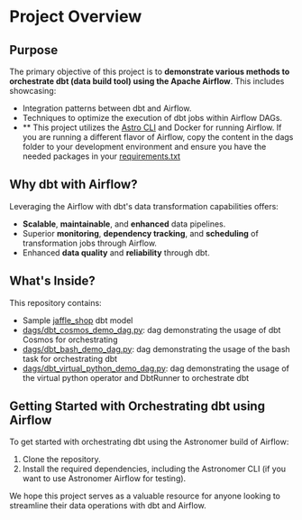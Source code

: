 # Project Overview

## Purpose

The primary objective of this project is to **demonstrate various methods to orchestrate dbt (data build tool) using the Apache Airflow**. This includes showcasing:

- Integration patterns between dbt and Airflow.
- Techniques to optimize the execution of dbt jobs within Airflow DAGs.
- ** This project utilizes the [Astro CLI](https://www.astronomer.io/docs/astro/cli/overview) and Docker for running Airflow. If you are running a different flavor of Airflow, copy the content in the dags folder to your development environment and ensure you have the needed packages in your [requirements.txt](https://github.com/sfc-gh-evenlet/dbt_orchestration_demo/blob/main/requirements.txt)

## Why dbt with Airflow?

Leveraging the Airflow with dbt's data transformation capabilities offers:

- **Scalable**, **maintainable**, and **enhanced** data pipelines.
- Superior **monitoring**, **dependency tracking**, and **scheduling** of transformation jobs through Airflow.
- Enhanced **data quality** and **reliability** through dbt.

## What's Inside?

This repository contains:

- Sample [jaffle_shop](https://github.com/sfc-gh-evenlet/dbt_orchestration_demo/tree/main/dags/dbt/jaffle-shop-classic) dbt model
- [dags/dbt_cosmos_demo_dag.py](https://github.com/sfc-gh-evenlet/dbt_orchestration_demo/blob/main/dags/dbt_cosmos_demo_dag.py): dag demonstrating the usage of dbt Cosmos for orchestrating
- [dags/dbt_bash_demo_dag.py](https://github.com/sfc-gh-evenlet/dbt_orchestration_demo/blob/main/dags/dbt_bash_demo_dag.py): dag demonstrating the usage of the bash task for orchestrating dbt
- [dags/dbt_virtual_python_demo_dag.py](https://github.com/sfc-gh-evenlet/dbt_orchestration_demo/blob/main/dags/dbt_virtual_python_demo_dag.py): dag demonstrating the usage of the virtual python operator and DbtRunner to orchestrate dbt

## Getting Started with Orchestrating dbt using Airflow

To get started with orchestrating dbt using the Astronomer build of Airflow:

1. Clone the repository.
2. Install the required dependencies, including the Astronomer CLI (if you want to use Astronomer Airflow for testing).

We hope this project serves as a valuable resource for anyone looking to streamline their data operations with dbt and Airflow.
